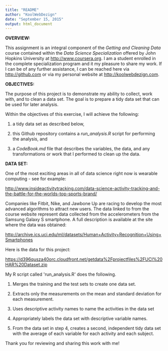 ```yaml
---
title: "README"
author: "KoolWebDezign"
date: "September 15, 2015"
output: html_document
---
```


**OVERVIEW:**

This assignment is an integral component of the *Getting and Cleaning Data* course contained within the *Data Science Specialization* offered by John Hopkins University at <http://www.coursera.org>. I am a student enrolled in the complete specialization program and it my pleasure to share my work.  If I can be of any further assistance, I can be reached here via <http://github.com> or via my personal website at <http://koolwebdezign.com>.

**OBJECTIVES:**

The purpose of this project is to demonstrate my ability to collect, work with, and to clean a data set. The goal is to prepare a tidy data set that can be used for later analysis.

Within the objectives of this exercise, I will achieve the following:

1. a tidy data set as described below,

2. this Github repository contains a *run_analysis.R* script for performing the analysis, and 

3. a *CodeBook.md* file that describes the variables, the data, and any transformations or work that I performed to clean up the data.

**DATA SET:**

One of the most exciting areas in all of data science right now is wearable computing - see for example:

<http://www.insideactivitytracking.com/data-science-activity-tracking-and-the-battle-for-the-worlds-top-sports-brand/> 

Companies like Fitbit, Nike, and Jawbone Up are racing to develop the most advanced algorithms to attract new users. The data linked to from the course website represent data collected from the accelerometers from the Samsung Galaxy S smartphone. A full description is available at the site where the data was obtained:

<http://archive.ics.uci.edu/ml/datasets/Human+Activity+Recognition+Using+Smartphones>

Here is the data for this project:

<https://d396qusza40orc.cloudfront.net/getdata%2Fprojectfiles%2FUCI%20HAR%20Dataset.zip>

My R script called 'run_analysis.R' does the following. 

1. Merges the training and the test sets to create one data set.
    
2. Extracts only the measurements on the mean and standard deviation for each measurement. 

3. Uses descriptive activity names to name the activities in the data set

4. Appropriately labels the data set with descriptive variable names. 

5. From the data set in step 4, creates a second, independent tidy data set with the average of each variable for each activity and each subject.

Thank you for reviewing and sharing this work with me!
